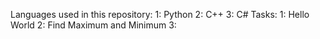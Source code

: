 Languages used in this repository: 
1: Python 
2: C++ 
3: C# 
Tasks: 
1: Hello World 
2: Find Maximum and Minimum 
3:
